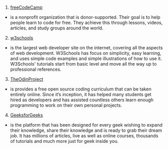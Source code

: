 1. <a href="https://www.freecodecamp.org/">freeCodeCamp</a>
- is a nonprofit organization that is donor-supported. Their goal is to help people learn to code for free. They achieve this through lessons, videos, articles, and study groups around the world.

2. <a href="https://www.w3schools.com/">w3schools</a>
- is the largest web developer site on the internet, covering all the aspects of web development. W3Schools has focus on simplicity, easy learning, and uses simple code examples and simple illustrations of how to use it. W3Schools' tutorials start from basic level and move all the way up to professional references.

3. <a href="https://www.theodinproject.com/home">TheOdinProject</a>
- is provides a free open source coding curriculum that can be taken entirely online. Since it’s inception, it has helped many students get hired as developers and has assisted countless others learn enough programming to work on their own personal projects.
  
4. <a href="https://www.geeksforgeeks.org/">GeeksforGeeks</a>
- is the platform that has been designed for every geek wishing to expand their knowledge, share their knowledge and is ready to grab their dream job. It has millions of articles, live as well as online courses, thousands of tutorials and much more just for geek inside you.
